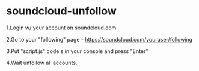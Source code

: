 # soundcloud-unfollow
1.Login w/ your account on soundcloud.com

2.Go to your "following" page - https://soundcloud.com/youruser/following

3.Put "script.js" code's in your console and press "Enter"

4.Wait unfollow all accounts.
